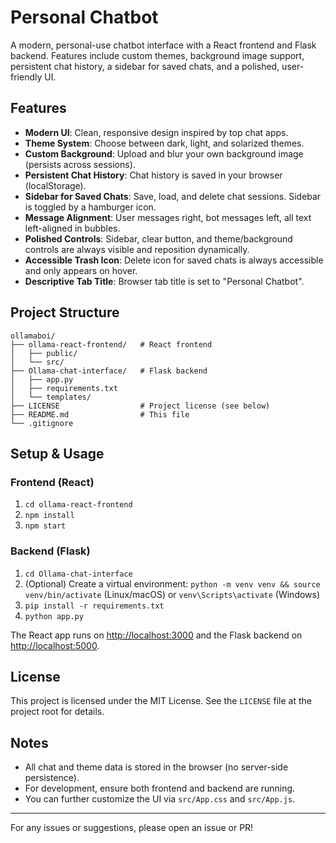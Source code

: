 # Personal Chatbot

A modern, personal-use chatbot interface with a React frontend and Flask backend. Features include custom themes, background image support, persistent chat history, a sidebar for saved chats, and a polished, user-friendly UI.

## Features
- **Modern UI**: Clean, responsive design inspired by top chat apps.
- **Theme System**: Choose between dark, light, and solarized themes.
- **Custom Background**: Upload and blur your own background image (persists across sessions).
- **Persistent Chat History**: Chat history is saved in your browser (localStorage).
- **Sidebar for Saved Chats**: Save, load, and delete chat sessions. Sidebar is toggled by a hamburger icon.
- **Message Alignment**: User messages right, bot messages left, all text left-aligned in bubbles.
- **Polished Controls**: Sidebar, clear button, and theme/background controls are always visible and reposition dynamically.
- **Accessible Trash Icon**: Delete icon for saved chats is always accessible and only appears on hover.
- **Descriptive Tab Title**: Browser tab title is set to "Personal Chatbot".

## Project Structure

```
ollamaboi/
├── ollama-react-frontend/   # React frontend
│   ├── public/
│   └── src/
├── Ollama-chat-interface/   # Flask backend
│   ├── app.py
│   ├── requirements.txt
│   └── templates/
├── LICENSE                  # Project license (see below)
├── README.md                # This file
└── .gitignore
```

## Setup & Usage

### Frontend (React)
1. `cd ollama-react-frontend`
2. `npm install`
3. `npm start`

### Backend (Flask)
1. `cd Ollama-chat-interface`
2. (Optional) Create a virtual environment: `python -m venv venv && source venv/bin/activate` (Linux/macOS) or `venv\Scripts\activate` (Windows)
3. `pip install -r requirements.txt`
4. `python app.py`

The React app runs on [http://localhost:3000](http://localhost:3000) and the Flask backend on [http://localhost:5000](http://localhost:5000).

## License
This project is licensed under the MIT License. See the `LICENSE` file at the project root for details.

## Notes
- All chat and theme data is stored in the browser (no server-side persistence).
- For development, ensure both frontend and backend are running.
- You can further customize the UI via `src/App.css` and `src/App.js`.

---

For any issues or suggestions, please open an issue or PR!
